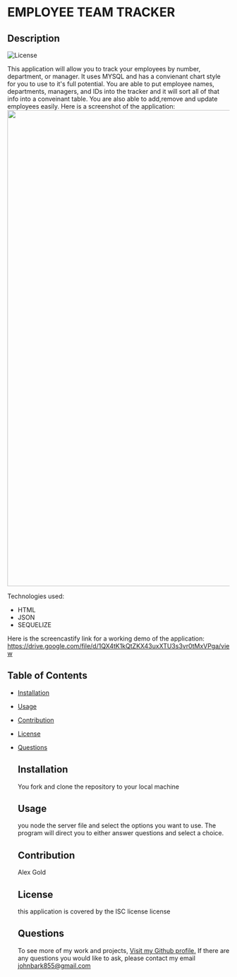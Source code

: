 # EMPLOYEE TEAM TRACKER




## Description
![License](https://img.shields.io/badge/License-ISC-green.svg)


This application will allow you to track your employees by number, department, or manager. It uses MYSQL and has a convienant chart style for you to use to it's full potential. You are able to put employee names, departments, managers, and IDs into the tracker and it will sort all of that info into a conveinant table. You are also able to add,remove and update employees easily.
Here is a screenshot of the application: <img src="https://dsm01pap002files.storage.live.com/y4mIWm0uYCjshf4gtxPYDYIQyIxqZnlHY51JSjlhJkmsHEwNA_3SkNWGiZ9tQD2OOr40sn1-gcxyNGnaboFYlUfphfeoa2z5vGAxml_zNb3xCFZJPzIG4ygUgX_vmOl-BlI5ZJfi4OUQzUf2poKMp40XgrKFgr2o-teQOW6XquP3XYvbEgxWvZAsGYe1VrcZeaY?width=1920&height=1080&cropmode=none" width="1920" height="1080" />

Technologies used:
<ul>
<li>HTML</li> 
<li>JSON</li>
<li>SEQUELIZE</li>
</ul>


Here is the screencastify link for a working demo of the application: https://drive.google.com/file/d/1QX4tK1kQtZKX43uxXTU3s3vr0tMxVPga/view

## Table of Contents


- [Installation](#Installation)
- [Usage](#Usage)
- [Contribution](#Contribution)
- [License](#License)
- [Questions](#Questions)


    ## Installation
    You fork and clone the repository to your local machine

    ## Usage
    you node the server file and select the options you want to use. The program will direct you to either answer questions and select a choice.

    ## Contribution
    Alex Gold


    ## License
    this application is covered by the ISC license license

    ## Questions
    To see more of my work and projects, [Visit my Github profile.](https://github.com/johnbark855)
    If there are any questions you would like to ask, please contact my email johnbark855@gmail.com

    
